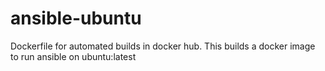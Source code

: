 # ansible-ubuntu

Dockerfile for automated builds in docker hub.
This builds a docker image to run ansible on ubuntu:latest
